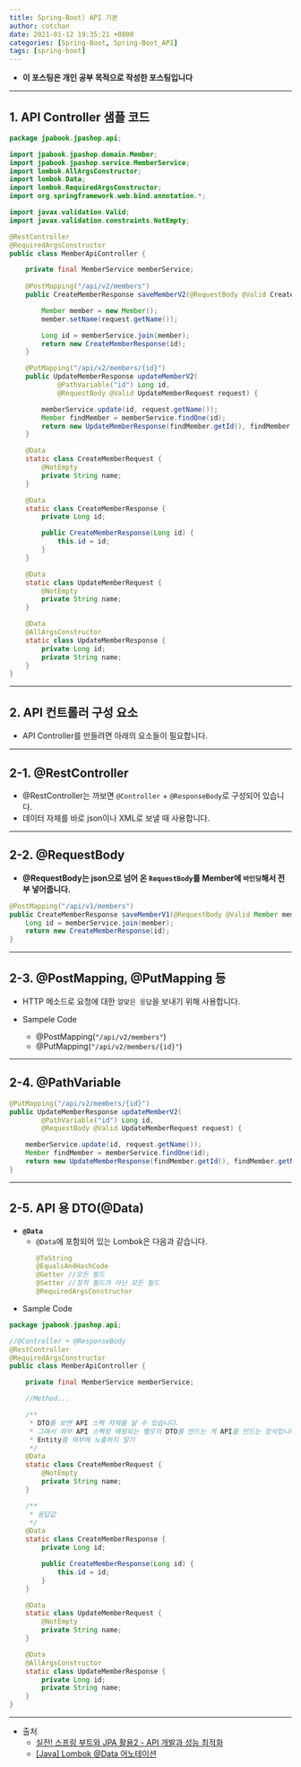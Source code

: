 ```yaml
---
title: Spring-Boot) API 기본  
author: cotchan 
date: 2021-01-12 19:35:21 +0800 
categories: [Spring-Boot, Spring-Boot_API]
tags: [spring-boot] 
---
```


+ **이 포스팅은 개인 공부 목적으로 작성한 포스팅입니다**

---

## 1. API Controller 샘플 코드

```java
package jpabook.jpashop.api;

import jpabook.jpashop.domain.Member;
import jpabook.jpashop.service.MemberService;
import lombok.AllArgsConstructor;
import lombok.Data;
import lombok.RequiredArgsConstructor;
import org.springframework.web.bind.annotation.*;

import javax.validation.Valid;
import javax.validation.constraints.NotEmpty;

@RestController
@RequiredArgsConstructor
public class MemberApiController {

    private final MemberService memberService;
    
    @PostMapping("/api/v2/members")
    public CreateMemberResponse saveMemberV2(@RequestBody @Valid CreateMemberRequest request) {

        Member member = new Member();
        member.setName(request.getName());

        Long id = memberService.join(member);
        return new CreateMemberResponse(id);
    }

    @PutMapping("/api/v2/members/{id}")
    public UpdateMemberResponse updateMemberV2(
            @PathVariable("id") Long id,
            @RequestBody @Valid UpdateMemberRequest request) {

        memberService.update(id, request.getName());
        Member findMember = memberService.findOne(id);
        return new UpdateMemberResponse(findMember.getId(), findMember.getName());
    }

    @Data
    static class CreateMemberRequest {
        @NotEmpty
        private String name;
    }

    @Data
    static class CreateMemberResponse {
        private Long id;

        public CreateMemberResponse(Long id) {
            this.id = id;
        }
    }

    @Data
    static class UpdateMemberRequest {
        @NotEmpty
        private String name;
    }

    @Data
    @AllArgsConstructor
    static class UpdateMemberResponse {
        private Long id;
        private String name;
    }
}
```

---


## 2. API 컨트롤러 구성 요소

+ API Controller를 만들려면 아래의 요소들이 필요합니다.

---

## 2-1. @RestController

+ @RestController는 까보면 `@Controller` + `@ResponseBody`로 구성되어 있습니다.
+ 데이터 자체를 바로 json이나 XML로 보낼 때 사용합니다. 

---

## 2-2. @RequestBody

+ **@RequestBody는 json으로 넘어 온 `RequestBody`를 Member에 `바인딩`해서 전부 넣어줍니다.**

```java
@PostMapping("/api/v1/members")
public CreateMemberResponse saveMemberV1(@RequestBody @Valid Member member) {
    Long id = memberService.join(member);
    return new CreateMemberResponse(id);
}
```

---

## 2-3. @PostMapping, @PutMapping 등

+ HTTP 메소드로 요청에 대한 `알맞은 응답`을 보내기 위해 사용합니다.

+ Sampele Code
  + @PostMapping(`"/api/v2/members"`)
  + @PutMapping(`"/api/v2/members/{id}"`)

---

## 2-4. @PathVariable
 
```java
@PutMapping("/api/v2/members/{id}")
public UpdateMemberResponse updateMemberV2(
        @PathVariable("id") Long id,
        @RequestBody @Valid UpdateMemberRequest request) {

    memberService.update(id, request.getName());
    Member findMember = memberService.findOne(id);
    return new UpdateMemberResponse(findMember.getId(), findMember.getName());
}
```

---

## 2-5. API 용 DTO(@Data)

+ **`@Data`** 
  + `@Data`에 포함되어 있는 Lombok은 다음과 같습니다.
    ```java
    @ToString
    @EqualsAndHashCode
    @Getter //모든 필드  
    @Setter //정적 필드가 아닌 모든 필드  
    @RequiredArgsConstructor
    ```
+ Sample Code

```java
package jpabook.jpashop.api;

//@Controller + @ResponseBody
@RestController
@RequiredArgsConstructor
public class MemberApiController {

    private final MemberService memberService;

    //Method...

    /**
     * DTO를 보면 API 스펙 자체를 알 수 있습니다.
     * 그래서 외부 API 스펙랑 매핑되는 별도의 DTO를 만드는 게 API를 만드는 정석입니다.
     * Entity를 외부에 노출하지 말기
     */
    @Data
    static class CreateMemberRequest {
        @NotEmpty
        private String name;
    }

    /**
     * 응답값
     */
    @Data
    static class CreateMemberResponse {
        private Long id;

        public CreateMemberResponse(Long id) {
            this.id = id;
        }
    }

    @Data
    static class UpdateMemberRequest {
        @NotEmpty
        private String name;
    }

    @Data
    @AllArgsConstructor
    static class UpdateMemberResponse {
        private Long id;
        private String name;
    }
}
```

---

+ 출처
    + [실전! 스프링 부트와 JPA 활용2 - API 개발과 성능 최적화](https://www.inflearn.com/course/%EC%8A%A4%ED%94%84%EB%A7%81%EB%B6%80%ED%8A%B8-JPA-API%EA%B0%9C%EB%B0%9C-%EC%84%B1%EB%8A%A5%EC%B5%9C%EC%A0%81%ED%99%94/dashboard)
    + [[Java] Lombok @Data 어노테이션](https://hilucky.tistory.com/238)
